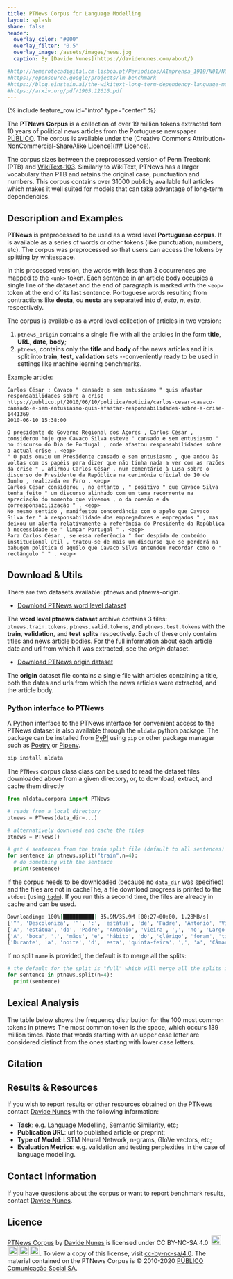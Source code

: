 ```yaml
---
title: PTNews Corpus for Language Modelling 
layout: splash
share: false
header:
  overlay_color: "#000"
  overlay_filter: "0.5"
  overlay_image: /assets/images/news.jpg
  caption: By [Davide Nunes](https://davidenunes.com/about/)

#http://hemerotecadigital.cm-lisboa.pt/Periodicos/AImprensa_1919/N01/N01_item1/P1.html
#https://opensource.google/projects/lm-benchmark
#https://blog.einstein.ai/the-wikitext-long-term-dependency-language-modeling-dataset/
#https://arxiv.org/pdf/1905.12616.pdf
---
```


{% include feature_row id="intro" type="center" %}

The **PTNews Corpus** is a collection of over 19 million tokens extracted fom 10
years of political news articles from the Portuguese newspaper
[PÚBLICO](https://www.publico.pt/). The corpus is available under the [Creative
Commons Attribution-NonCommercial-ShareAlike Licence](## Licence). 

The corpus sizes between the preprocessed version of Penn Treebank (PTB) and
[WikiText-103](https://blog.einstein.ai/the-wikitext-long-term-dependency-language-modeling-dataset/).
Similarly to WikiText, PTNews has a larger vocabulary than PTB and retains the
original case, punctuation and numbers. This corpus contains over 31000 publicly
available full articles which makes it well suited for models that can take
advantage of long-term dependencies.

## Description and Examples
**PTNews** is preprocessed to be used as a word level **Portuguese corpus**.
It is available as a series of words or other tokens (like punctuation, numbers,
etc). The corpus was preprocessed so that users can access the tokens by
splitting by whitespace. 

In this processed version, the words with less than 3 occurrences are mapped to
the `<unk>` token. Each sentence in an article body occupies a single line of
the dataset and the end of paragraph is marked with the `<eop>` token at the end
of its last sentence. Portuguese words resulting from contractions like
__desta__, ou __nesta__ are separated into _d_, _esta_, _n_, _esta_,
respectively.

The corpus is available as a word level collection of articles in two version:
1. `ptnews_origin` contains a single file with all the articles in the form
**title**, **URL**, **date**, **body**; 
2. `ptnews`, contains only the
**title** and **body** of the news articles and it is split into **train**,
   **test**, **validation** sets --conveniently ready to be used in settings
   like machine learning benchmarks.




Example article:
```
Carlos César : Cavaco " cansado e sem entusiasmo " quis afastar responsabilidades sobre a crise
https://publico.pt/2010/06/10/politica/noticia/carlos-cesar-cavaco-cansado-e-sem-entusiasmo-quis-afastar-responsabilidades-sobre-a-crise-1441369
2010-06-10 15:38:00

O presidente do Governo Regional dos Açores , Carlos César , considerou hoje que Cavaco Silva esteve " cansado e sem entusiasmo " no discurso do Dia de Portugal , onde afastou responsabilidades sobre a actual crise . <eop>
" O país ouviu um Presidente cansado e sem entusiasmo , que andou às voltas com os papéis para dizer que não tinha nada a ver com as razões da crise " , afirmou Carlos César , num comentário à Lusa sobre o discurso do Presidente da República na cerimónia oficial do 10 de Junho , realizada em Faro . <eop>
Carlos César considerou , no entanto , " positivo " que Cavaco Silva tenha feito " um discurso alinhado com um tema recorrente na apreciação do momento que vivemos , o da coesão e da corresponsabilização " . <eop>
No mesmo sentido , manifestou concordância com o apelo que Cavaco Silva fez " à responsabilidade dos empregadores e empregados " , mas deixou um alerta relativamente à referência do Presidente da República à necessidade de " limpar Portugal " . <eop>
Para Carlos César , se essa referência " for despida de conteúdo institucional útil , tratou-se de mais um discurso que se perderá na babugem política d aquilo que Cavaco Silva entendeu recordar como o ' rectângulo ' " . <eop>
```


## Download & Utils

There are two datasets available: ptnews and ptnews-origin.

* [Download PTNews word level dataset](https://zenodo.org/record/3908507/files/ptnews.tar.gz?download=1)

The **word level ptnews dataset** archive contains 3 files:
`ptnews.train.tokens`, `ptnews.valid.tokens`, and `ptnews.test.tokens` with the
__train__, __validation__, and __test__ **splits** respectively. Each of these
only contains titles and news article bodies. For the full information about
each article date and url from which it was extracted, see the _origin_ dataset.


* [Download PTNews origin dataset](https://zenodo.org/record/3908507/files/ptnews_origin.tar.gz?download=1)

The __origin__ dataset file contains a single file with articles containing a
title, both the dates and urls from which the news articles were extracted, and
the article body. 

### Python interface to PTNews
A Python interface to the PTNews interface for convenient access to the PTNews
dataset is also available through the `nldata` python package. The package can
be installed from [PyPI](https://pypi.org/project/nldata/) using `pip` or other
package manager such as [Poetry](https://python-poetry.org/) or
[Pipenv](https://pipenv-fork.readthedocs.io/en/latest/).

```bash
pip install nldata
```

The `PTNews` corpus class class can be used to read the dataset files downloaded
above from a given directory, or, to download, extract, and cache them directly

```python
from nldata.corpora import PTNews

# reads from a local directory
ptnews = PTNews(data_dir=...)

# alternatively download and cache the files
ptnews = PTNews()

# get 4 sentences from the train split file (default to all sentences)
for sentence in ptnews.split("train",n=4):
  # do something with the sentence 
  print(sentence)
```
If the corpus needs to be downloaded (because no `data_dir` was specified) and
the files are not in cacheThe, a file download progress is printed to the
`stdout` (using [`tqdm`](https://tqdm.github.io/)). If you run this a second
time, the files are already in cache and can be used.

```bash
Downloading: 100%|██████████| 35.9M/35.9M [00:27<00:00, 1.28MB/s]
['“', 'Descoloniza', '”', ':', 'estátua', 'de', 'Padre', 'António', 'Vieira', 'vandalizada', 'em', 'Lisboa']
['A', 'estátua', 'do', 'Padre', 'António', 'Vieira', ',', 'no', 'Largo', 'Trindade', 'Coelho', ',', 'em', 'Lisboa', ',', 'foi', 'vandalizada', 'com', 'a', 'palavra', '“', 'descoloniza', '”', 'pintada', 'a', 'vermelho', '.']
['A', 'boca', ',', 'mãos', 'e', 'hábito', 'do', 'clérigo', 'foram', 'tingidas', 'de', 'vermelho', 'e', 'no', 'peito', 'das', 'crianças', 'indígenas', 'que', 'estão', 'representadas', 'à', 'sua', 'volta', 'foi', 'pintado', 'um', 'coração', '.']
['Durante', 'a', 'noite', 'd', 'esta', 'quinta-feira', ',', 'a', 'Câmara', 'de', 'Lisboa', 'procedeu', 'à', 'limpeza', 'da', 'estátua', '.', '“']
```

If no split `name` is provided, the default is to merge all the splits:
```python
# the default for the split is "full" which will merge all the splits into a single iterator
for sentence in ptnews.split(n=4):
  print(sentence)

```


## Lexical Analysis
The table below shows the frequency distribution for the 100 most common tokens
in ptnews The most common token is the space, which occurs 139 million times.
Note that words starting with an upper case letter are considered distinct from the ones
starting with lower case letters.




## Citation

## Results & Resources
If you wish to report results or other resources obtained on the PTNews contact
[Davide Nunes](mailto:davidenunes@pm.me) with the following information: 
* **Task**: e.g. Language Modelling, Semantic Similarity, etc;
* **Publication URL**: url to published article or preprint;
* **Type of Model**: LSTM Neural Network, n-grams, GloVe vectors, etc;
* **Evaluation Metrics**: e.g. validation and testing perplexities in the case of language modelling.

## Contact Information
If you have questions about the corpus or want to report benchmark results,
contact [Davide Nunes](mailto:davidenunes@pm.me).

## Licence
[PTNews Corpus](({{site.url}}/about)) by [Davide Nunes]({{site.url}}/about) is
licensed under CC BY-NC-SA 4.0 <a
href="https://creativecommons.org/licenses/by-nc-sa/4.0"><img
style="height:22px!important;margin-left: 3px;"
src="https://mirrors.creativecommons.org/presskit/icons/cc.svg" /><img
style="height:22px!important;margin-left: 3px;"
src="https://mirrors.creativecommons.org/presskit/icons/by.svg" /><img
style="height:22px!important;margin-left: 3px;"
src="https://mirrors.creativecommons.org/presskit/icons/nc.svg" /><img
style="height:22px!important;margin-left: 3px;"
src="https://mirrors.creativecommons.org/presskit/icons/sa.svg" /></a>. To view
a copy of this license, visit
[cc-by-nc-sa/4.0](https://creativecommons.org/licenses/by-nc-sa/4.0). The
material contained on the PTNews Corpus is &copy; 2010-2020 [PÚBLICO Comunicação
Social SA](https://www.publico.pt/).

<!--http://static.publico.pt/homepage/site/nos/copyright.asp-->

